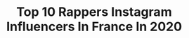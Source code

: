---
title: Top 10 Rappers Instagram Influencers In France In 2020
description: >-
  Find top rappers Instagram influencers in France in 2020. Most popular hashtags: #rapfrancais #paris #rapmusic #domore.
platform: Instagram
profiles:
  - username: "redbossvibes"
    fullname: >-
      REDBOSS 🌋🎶
    location: "France"
    followers: 23033
    engagement: 1057
    commentsToLikes: 0.008364
    id: ck5zr5dovvxpf0i14cy3db9ov
    verified: false
    hashtags: "#redteam, #redtalk, #gymtime, #alienscreative"
  - username: "nathan_off_"
    fullname: >-
      nathan
    location: "France"
    followers: 6986
    engagement: 1195
    commentsToLikes: 0.056336
    id: ck15sjblhdaqm0i19dhl8xq6h
    verified: false
    hashtags: "#laplaineenchante, #vacances, #newhair, #licorne"
  - username: "macmanulioness"
    fullname: >-
      Manu Mac
    location: "France"
    followers: 15455
    engagement: 160
    commentsToLikes: 0.116448
    id: ck5c4h7zr1cls0i11n9woh7zb
    verified: false
    hashtags: "#rapmusic, #rapfr, #lemeilleurestavenir, #quarantaine"
  - username: "mismo_music"
    fullname: >-
      MISMO 🧤
    location: "France"
    followers: 20421
    engagement: 875
    commentsToLikes: 0.135004
    id: ckap55uxcabni0i78pp76n8r4
    verified: false
    hashtags: "#nouveauterap, #musiclife, #iconic, #rapmusic"
  - username: "shobeeshayfeen"
    fullname: >-
      Shobee 🌍🇲🇦🐺
    location: "France"
    followers: 277022
    engagement: 505
    commentsToLikes: 0.007309
    id: ck0tv9wpdahyq0i19of40oi1c
    verified: true
    hashtags: "#29likeijuststarted, #plotting, #mendima, #shayfeen"
  - username: "tigarah"
    fullname: >-
      TIGARAH_OFFICIAL
    location: "France"
    followers: 37389
    engagement: 472
    commentsToLikes: 0.014038
    id: ck0vw8ni1slgl0i19ioqq07vj
    verified: true
    hashtags: "#djtt, #cosmo, #macloveme, #sharetheselflove"
  - username: "heartbreaka"
    fullname: >-
      🥀SE/SD 🥀BADLIFE🇱🇦
    location: "France"
    followers: 41235
    engagement: 456
    commentsToLikes: 0.099039
    id: ck8svxtyyd3ki0j78masb50ox
    verified: true
    hashtags: "#domore, #lockdown, #rnb4ever, #badlife"
  - username: "tracy.desa"
    fullname: >-
      Tracy De Sa
    location: "France"
    followers: 8577
    engagement: 539
    commentsToLikes: 0.038054
    id: ck0uauawlczn40i194noo4xyn
    verified: true
    hashtags: ""
  - username: "lalalisacofficial"
    fullname: >-
      LISA BLACKPINK | 리사
    location: "France"
    followers: 5410
    engagement: 788
    commentsToLikes: 0.053766
    id: ckaowsna2a9ug0i78gneazext
    verified: false
    hashtags: "#blackpinkstyle, #name, #lisafancam, #chaelisa"
  - username: "ratty_adhiththan"
    fullname: >-
      Ratty Adhiththan
    location: "France"
    followers: 31758
    engagement: 1481
    commentsToLikes: 0.015948
    id: ck602ltezhwrl0i14tgrcrz6d
    verified: false
    hashtags: "#kollywood, #tamilsongs, #morish, #selojan"
---